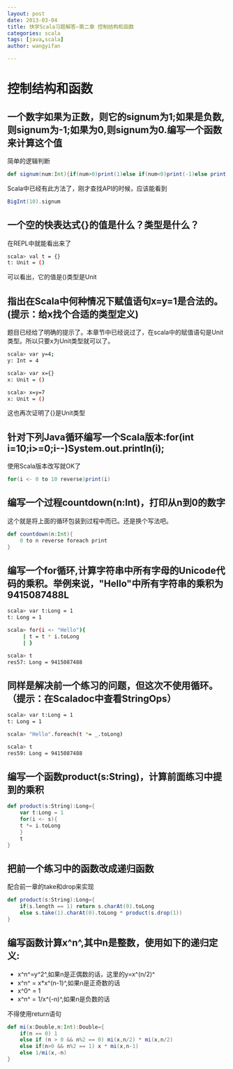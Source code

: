 ```yaml
---
layout: post
date: 2013-03-04
title: 快学Scala习题解答—第二章 控制结构和函数
categories: scala
tags: [java,scala]
author: wangyifan

---
```




控制结构和函数
==============

一个数字如果为正数，则它的signum为1;如果是负数,则signum为-1;如果为0,则signum为0.编写一个函数来计算这个值
--------------------------------------------------------------------------------------------------------

简单的逻辑判断

```scala
def signum(num:Int){if(num>0)print(1)else if(num<0)print(-1)else print(0)}
```

Scala中已经有此方法了，刚才查找API的时候，应该能看到

```scala
BigInt(10).signum
```

一个空的快表达式{}的值是什么？类型是什么？
------------------------------------------

在REPL中就能看出来了

```sh
scala> val t = {}
t: Unit = ()
```

可以看出，它的值是()类型是Unit

指出在Scala中何种情况下赋值语句x=y=1是合法的。(提示：给x找个合适的类型定义)
---------------------------------------------------------------------------

题目已经给了明确的提示了。本章节中已经说过了，在scala中的赋值语句是Unit类型。所以只要x为Unit类型就可以了。

```sh
scala> var y=4;
y: Int = 4

scala> var x={}
x: Unit = ()

scala> x=y=7
x: Unit = ()
```

这也再次证明了{}是Unit类型



针对下列Java循环编写一个Scala版本:for(int i=10;i\>=0;i--)System.out.println(i);
-------------------------------------------------------------------------------

使用Scala版本改写就OK了

```scala
for(i <- 0 to 10 reverse)print(i)
```

编写一个过程countdown(n:Int)，打印从n到0的数字
----------------------------------------------

这个就是将上面的循环包装到过程中而已。还是换个写法吧。

```scala
def countdown(n:Int){
    0 to n reverse foreach print
}
```

编写一个for循环,计算字符串中所有字母的Unicode代码的乘积。举例来说，"Hello"中所有字符串的乘积为9415087488L
---------------------------------------------------------------------------------------------------------

```sh
scala> var t:Long = 1
t: Long = 1

scala> for(i <- "Hello"){
     | t = t * i.toLong
     | }

scala> t
res57: Long = 9415087488
```

同样是解决前一个练习的问题，但这次不使用循环。（提示：在Scaladoc中查看StringOps）
---------------------------------------------------------------------------------

```sh
scala> var t:Long = 1
t: Long = 1

scala> "Hello".foreach(t *= _.toLong)

scala> t
res59: Long = 9415087488
```

编写一个函数product(s:String)，计算前面练习中提到的乘积
-------------------------------------------------------

```scala
def product(s:String):Long={
    var t:Long = 1
    for(i <- s){
    t *= i.toLong
    }
    t
}
```

把前一个练习中的函数改成递归函数
--------------------------------

配合前一章的take和drop来实现

```scala
def product(s:String):Long={
    if(s.length == 1) return s.charAt(0).toLong
    else s.take(1).charAt(0).toLong * product(s.drop(1))
}
```

编写函数计算x^n^,其中n是整数，使用如下的递归定义:
-------------------------------------------------

-   x^n^=y^2^,如果n是正偶数的话，这里的y=x^(n/2)^
-   x^n^ = x\*x^(n-1)^,如果n是正奇数的话
-   x^0^ = 1
-   x^n^ = 1/x^(-n)^,如果n是负数的话

不得使用return语句

```scala
def mi(x:Double,n:Int):Double={
    if(n == 0) 1
    else if (n > 0 && n%2 == 0) mi(x,n/2) * mi(x,n/2)
    else if(n>0 && n%2 == 1) x * mi(x,n-1)
    else 1/mi(x,-n)
}
```
